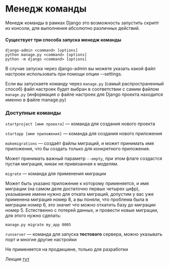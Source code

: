 # Менедж команды

Менедж команды в рамках Django это возможность запустить скрипт из консоли, 
для выполнения абсолютно различных действий.

#### Существует три способа запуска менедж команды

```
django-admin <command> [options]
python manage.py <command> [options]
python -m django <command> [options]
```
В случае запуска через django-admin вы можете указать какой файл настроек использовать при помощи 
опции --settings.

Если вы запускаете команду через `manage.py` (самый распространенный способ)
файл настроек будет выбран в соответствии с самим файлом `manage.py` (информация о файле настроек для Django проекта находится именно в файле manage.py)

### Доступные команды

`startproject [имя проекта]` — команда для создания нового проекта

`startapp [имя приложения]` — команда для создания нового приложения

`makemigrations` — создаёт файлы миграций, и может принимать имя приложения, что бы создать только 
для конкретного приложения.

Может принимать важный параметр `--empty`, при этом флаге создастся пустая миграция, никак не 
привязанная к моделям.

`migrate` — команда для применения миграции

Может быть указано приложение к которому применяется, и имя миграции (на самом деле достаточно 
первых четырех цифр), указывание имени нужно для отката миграций, 
допустим у вас уже применена миграция номер 8, 
а вы поняли, что проблема была в миграции номер 6, это значит что можно откатить базу до миграции 
номер 5. Естественно с потерей данных, и провести новые миграции, для этого нужно сделать:
```
manage.py migrate my_app 0005
```

`runserver` — команда для запуска **тестового** сервера, можно указывать порт и многие другие настройки

Не применяется на продакшене, только для разработки


Лекция [тут](https://github.com/PonomaryovVladyslav/PythonCources/blob/master/lesson36.md)